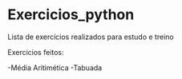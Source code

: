 # Exercicios_python
 Lista de exercícios realizados para estudo e treino

Exercicios feitos:

-Média Aritimética
-Tabuada